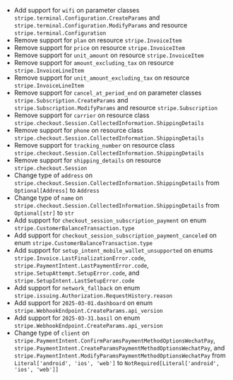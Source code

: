 * Add support for `wifi` on parameter classes `stripe.terminal.Configuration.CreateParams` and `stripe.terminal.Configuration.ModifyParams` and resource `stripe.terminal.Configuration`
* Remove support for `plan` on resource `stripe.InvoiceItem`
* Remove support for `price` on resource `stripe.InvoiceItem`
* Remove support for `unit_amount` on resource `stripe.InvoiceItem`
* Remove support for `amount_excluding_tax` on resource `stripe.InvoiceLineItem`
* Remove support for `unit_amount_excluding_tax` on resource `stripe.InvoiceLineItem`
* Remove support for `cancel_at_period_end` on parameter classes `stripe.Subscription.CreateParams` and `stripe.Subscription.ModifyParams` and resource `stripe.Subscription`
* Remove support for `carrier` on resource class `stripe.checkout.Session.CollectedInformation.ShippingDetails`
* Remove support for `phone` on resource class `stripe.checkout.Session.CollectedInformation.ShippingDetails`
* Remove support for `tracking_number` on resource class `stripe.checkout.Session.CollectedInformation.ShippingDetails`
* Remove support for `shipping_details` on resource `stripe.checkout.Session`
* Change type of `address` on  `stripe.checkout.Session.CollectedInformation.ShippingDetails` from `Optional[Address]` to `Address`
* Change type of `name` on  `stripe.checkout.Session.CollectedInformation.ShippingDetails` from `Optional[str]` to `str`
* Add support for `checkout_session_subscription_payment` on enum `stripe.CustomerBalanceTransaction.type`
* Add support for `checkout_session_subscription_payment_canceled` on enum `stripe.CustomerBalanceTransaction.type`
* Add support for `setup_intent_mobile_wallet_unsupported` on enums `stripe.Invoice.LastFinalizationError.code`, `stripe.PaymentIntent.LastPaymentError.code`, `stripe.SetupAttempt.SetupError.code`, and `stripe.SetupIntent.LastSetupError.code`
* Add support for `network_fallback` on enum `stripe.issuing.Authorization.RequestHistory.reason`
* Add support for `2025-03-01.dashboard` on enum `stripe.WebhookEndpoint.CreateParams.api_version`
* Add support for `2025-03-31.basil` on enum `stripe.WebhookEndpoint.CreateParams.api_version`
* Change type of `client` on  `stripe.PaymentIntent.ConfirmParamsPaymentMethodOptionsWechatPay`, `stripe.PaymentIntent.CreateParamsPaymentMethodOptionsWechatPay`, and `stripe.PaymentIntent.ModifyParamsPaymentMethodOptionsWechatPay` from `Literal['android', 'ios', 'web']` to `NotRequired[Literal['android', 'ios', 'web']]`